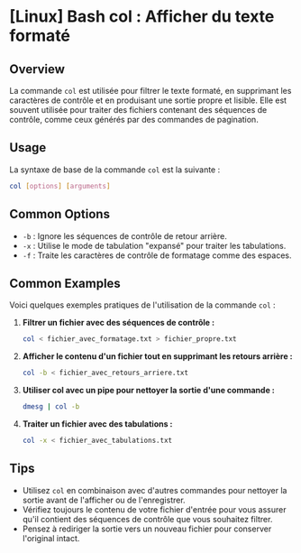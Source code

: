 # [Linux] Bash col : Afficher du texte formaté

## Overview
La commande `col` est utilisée pour filtrer le texte formaté, en supprimant les caractères de contrôle et en produisant une sortie propre et lisible. Elle est souvent utilisée pour traiter des fichiers contenant des séquences de contrôle, comme ceux générés par des commandes de pagination.

## Usage
La syntaxe de base de la commande `col` est la suivante :

```bash
col [options] [arguments]
```

## Common Options
- `-b` : Ignore les séquences de contrôle de retour arrière.
- `-x` : Utilise le mode de tabulation "expansé" pour traiter les tabulations.
- `-f` : Traite les caractères de contrôle de formatage comme des espaces.

## Common Examples
Voici quelques exemples pratiques de l'utilisation de la commande `col` :

1. **Filtrer un fichier avec des séquences de contrôle :**
   ```bash
   col < fichier_avec_formatage.txt > fichier_propre.txt
   ```

2. **Afficher le contenu d'un fichier tout en supprimant les retours arrière :**
   ```bash
   col -b < fichier_avec_retours_arriere.txt
   ```

3. **Utiliser col avec un pipe pour nettoyer la sortie d'une commande :**
   ```bash
   dmesg | col -b
   ```

4. **Traiter un fichier avec des tabulations :**
   ```bash
   col -x < fichier_avec_tabulations.txt
   ```

## Tips
- Utilisez `col` en combinaison avec d'autres commandes pour nettoyer la sortie avant de l'afficher ou de l'enregistrer.
- Vérifiez toujours le contenu de votre fichier d'entrée pour vous assurer qu'il contient des séquences de contrôle que vous souhaitez filtrer.
- Pensez à rediriger la sortie vers un nouveau fichier pour conserver l'original intact.